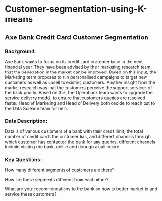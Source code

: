 # Customer-segmentation-using-K-means


## Axe Bank Credit Card Customer Segmentation

### Background:

Axe Bank wants to focus on its credit card customer base in the next financial year. They have been advised by their marketing research team, that the penetration in the market can be improved. Based on this input, the Marketing team proposes to run personalised campaigns to target new customers as well as upsell to existing customers. Another insight from the market research was that the customers perceive the support services of the back poorly. Based on this, the Operations team wants to upgrade the service delivery model, to ensure that customers queries are resolved faster. Head of Marketing and Head of Delivery both decide to reach out to the Data Science team for help.

### Data Description: 

Data is of various customers of a bank with their credit limit, the total number of credit cards the customer has, and different channels through which customer has contacted the bank for any queries, different channels include visiting the bank, online and through a call centre.

### Key Questions:

How many different segments of customers are there?

How are these segments different from each other?

What are your recommendations to the bank on how to better market to and service these customers?
